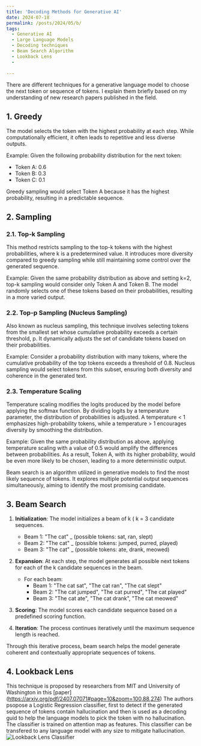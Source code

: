 ```yaml
---
title: 'Decoding Methods for Generative AI'
date: 2024-07-18
permalink: /posts/2024/05/b/
tags:
  - Generative AI
  - Large Language Models
  - Decoding techniques
  - Beam Search Algorithm
  - Lookback Lens
  - 
 
---
```

There are different techniques for a generative language model to choose the next token or sequence of tokens. I explain them briefly based on my understanding of new research papers published in the field.

## 1. Greedy
The model selects the token with the highest probability at each step. While computationally efficient, it often leads to repetitive and less diverse outputs.

Example:
Given the following probability distribution for the next token:
- Token A: 0.6
- Token B: 0.3
- Token C: 0.1

Greedy sampling would select Token A because it has the highest probability, resulting in a predictable sequence.

## 2. Sampling
### 2.1. Top-k Sampling
This method restricts sampling to the top-k tokens with the highest probabilities, where k is a predetermined value. It introduces more diversity compared to greedy sampling while still maintaining some control over the generated sequence.

Example:
Given the same probability distribution as above and setting k=2, top-k sampling would consider only Token A and Token B. The model randomly selects one of these tokens based on their probabilities, resulting in a more varied output.

### 2.2. Top-p Sampling (Nucleus Sampling)
Also known as nucleus sampling, this technique involves selecting tokens from the smallest set whose cumulative probability exceeds a certain threshold, p. It dynamically adjusts the set of candidate tokens based on their probabilities.

Example:
Consider a probability distribution with many tokens, where the cumulative probability of the top tokens exceeds a threshold of 0.8. Nucleus sampling would select tokens from this subset, ensuring both diversity and coherence in the generated text.

### 2.3. Temperature Scaling
Temperature scaling modifies the logits produced by the model before applying the softmax function. By dividing logits by a temperature parameter, the distribution of probabilities is adjusted. A temperature < 1 emphasizes high-probability tokens, while a temperature > 1 encourages diversity by smoothing the distribution.

Example:
Given the same probability distribution as above, applying temperature scaling with a value of 0.5 would amplify the differences between probabilities. As a result, Token A, with its higher probability, would be even more likely to be chosen, leading to a more deterministic output.

Beam search is an algorithm utilized in generative models to find the most likely sequence of tokens. It explores multiple potential output sequences simultaneously, aiming to identify the most promising candidate.

## 3. Beam Search

1. **Initialization**: The model initializes a beam of k ( k = 3 candidate sequences.
   - Beam 1: "The cat" _ (possible tokens: sat, ran, slept)
   - Beam 2: "The cat" _ (possible tokens: jumped, purred, played)
   - Beam 3: "The cat" _ (possible tokens: ate, drank, meowed)
   
3. **Expansion**: At each step, the model generates all possible next tokens for each of the k candidate sequences in the beam.
   - For each beam:
     - Beam 1: "The cat sat", "The cat ran", "The cat slept"
     - Beam 2: "The cat jumped", "The cat purred", "The cat played"
     - Beam 3: "The cat ate", "The cat drank", "The cat meowed"
   
5. **Scoring**: The model scores each candidate sequence based on a predefined scoring function.
   
6. **Iteration**: The process continues iteratively until the maximum sequence length is reached.



Through this iterative process, beam search helps the model generate coherent and contextually appropriate sequences of tokens.

## 4. Lookback Lens
This technique is proposed by researchers from MIT and University of Washington in this [paper] (https://arxiv.org/pdf/2407.07071#page=10&zoom=100,88,274)
The authors psopose a Logistic Regression classifier, first to detect if the generated sequence of tokens contain hallucination and then is used as a decoding guid to help the language models to pick the token with no hallucination. The classifier is trained on attention map as features. This classifier can be transfered to any language model with any size to mitigate hallucination.
![Lookback Lens Classifier](lookbacklens.png)
